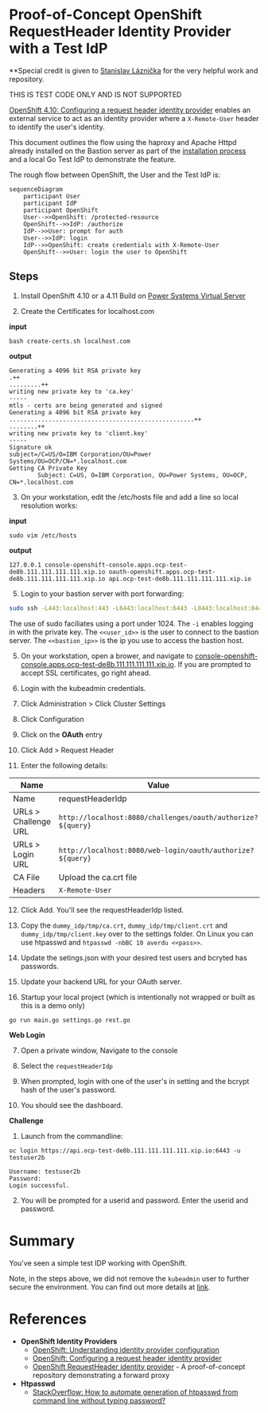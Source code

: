 # **Proof-of-Concept** OpenShift RequestHeader Identity Provider with a Test IdP

**Special credit is given to [Stanislav Láznička](https://github.com/stlaz/openshift-requestheader-config) for the very helpful work and repository.

THIS IS TEST CODE ONLY AND IS NOT SUPPORTED

[OpenShift 4.10: Configuring a request header identity provider](https://docs.openshift.com/container-platform/4.10/authentication/identity_providers/configuring-request-header-identity-provider.html) enables an external service to act as an identity provider where a `X-Remote-User` header to identify the user's identity.

This document outlines the flow using the haproxy and Apache Httpd already installed on the Bastion server as part of the [installation process](https://github.com/ocp-power-automation/ocp4-upi-powervs/tree/release-4.10/docs) and a local Go Test IdP to demonstrate the feature. 

The rough flow between OpenShift, the User and the Test IdP is: 

```mermaid
sequenceDiagram
    participant User
    participant IdP
    participant OpenShift
    User-->>OpenShift: /protected-resource
    OpenShift-->>IdP: /authorize
    IdP-->>User: prompt for auth
    User-->>IdP: login
    IdP-->>OpenShift: create credentials with X-Remote-User
    OpenShift-->>User: login the user to OpenShift
```

## Steps

1. Install OpenShift 4.10 or a 4.11 Build on [Power Systems Virtual Server](https://cloud.ibm.com/catalog/services/power-systems-virtual-server)

2. Create the Certificates for localhost.com

**input**
```
bash create-certs.sh localhost.com
```

**output**
```
Generating a 4096 bit RSA private key
.++
.........++
writing new private key to 'ca.key'
-----
mtls - certs are being generated and signed
Generating a 4096 bit RSA private key
....................................................++
........++
writing new private key to 'client.key'
-----
Signature ok
subject=/C=US/O=IBM Corporation/OU=Power Systems/OU=OCP/CN=*.localhost.com
Getting CA Private Key
        Subject: C=US, O=IBM Corporation, OU=Power Systems, OU=OCP, CN=*.localhost.com
```

3. On your workstation, edit the /etc/hosts file and add a line so local resolution works:

**input**

```
sudo vim /etc/hosts
```

**output**

```
127.0.0.1 console-openshift-console.apps.ocp-test-de8b.111.111.111.111.xip.io oauth-openshift.apps.ocp-test-de8b.111.111.111.111.xip.io api.ocp-test-de8b.111.111.111.111.xip.io
```

5. Login to your bastion server with port forwarding:

``` sh
sudo ssh -L443:localhost:443 -L6443:localhost:6443 -L8443:localhost:8443 -i data/pvs_rsa <<user_id>>@<<bastion_ip>>
```

The use of sudo faciliates using a port under 1024. 
The `-i` enables logging in with the private key. 
The `<<user_id>>` is the user to connect to the bastion server. 
The `<<bastion_ip>>` is the ip you use to access the bastion host.

5. On your workstation, open a brower, and navigate to [console-openshift-console.apps.ocp-test-de8b.111.111.111.111.xip.io](https://console-openshift-console.apps.ocp-test-de8b.111.111.111.111.xip.io).  If you are prompted to accept SSL certificates, go right ahead.

6. Login with the kubeadmin credentials.

7. Click Administration > Click Cluster Settings

8. Click Configuration

9. Click on the **OAuth** entry

10. Click Add > Request Header

11. Enter the following details: 

|Name|Value|
|----|---|
|Name|requestHeaderIdp|
|URLs > Challenge URL | `http://localhost:8080/challenges/oauth/authorize?${query}` |
|URLs > Login URL | `http://localhost:8080/web-login/oauth/authorize?${query}` |
|CA File| Upload the ca.crt file|
|Headers| `X-Remote-User` |

12. Click Add. You'll see the requestHeaderIdp listed.

11. Copy the `dummy_idp/tmp/ca.crt`, `dummy_idp/tmp/client.crt` and `dummy_idp/tmp/client.key` over to the settings folder. On Linux you can use htpasswd and `htpasswd -nbBC 10 averdu <<pass>>`. 

12. Update the setings.json with your desired test users and bcryted has passwords.

13. Update your backend URL for your OAuth server.

14. Startup your local project (which is intentionally not wrapped or built as this is a demo only)

`go run main.go settings.go rest.go`

**Web Login** 

7. Open a private window, Navigate to the console 

8. Select the `requestHeaderIdp`

9. When prompted, login with one of the user's in setting and the bcrypt hash of the user's password. 

10. You should see the dashboard. 

**Challenge** 

1. Launch from the commandline: 

```
oc login https://api.ocp-test-de8b.111.111.111.111.xip.io:6443 -u testuser2b

Username: testuser2b
Password: 
Login successful.
```

2. You will be prompted for a userid and password. Enter the userid and password.

# Summary

You've seen a simple test IDP working with OpenShift.

Note, in the steps above, we did not remove the `kubeadmin` user to further secure the environment. You can find out more details at [link](https://docs.openshift.com/container-platform/4.10/authentication/understanding-identity-provider.html#removing-kubeadmin_understanding-identity-provider).

# References

- **OpenShift Identity Providers**
    - [OpenShift: Understanding identity provider configuration](https://docs.openshift.com/container-platform/4.10/authentication/understanding-identity-provider.html)
    - [OpenShift: Configuring a request header identity provider](https://docs.openshift.com/container-platform/4.10/authentication/identity_providers/configuring-request-header-identity-provider.html)
    - [OpenShift RequestHeader identity provider](https://github.com/stlaz/openshift-requestheader-config) - A proof-of-concept repository demonstrating a forward proxy
- **Htpasswd**
    - [StackOverflow: How to automate generation of htpasswd from command line without typing password?](https://stackoverflow.com/a/52663004/1873438)
